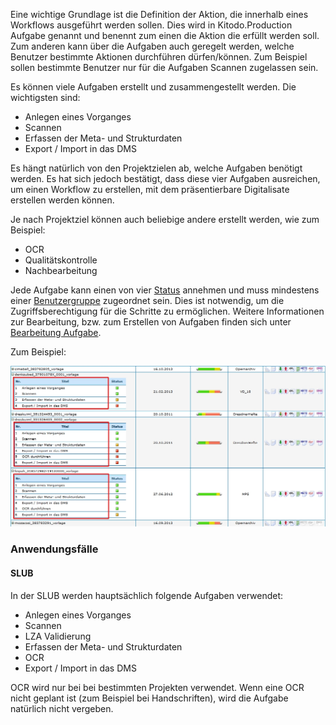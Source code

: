 Eine wichtige Grundlage ist die Definition der Aktion, die innerhalb eines Workflows ausgeführt werden sollen. Dies wird in Kitodo.Production Aufgabe genannt und benennt zum einen die Aktion die erfüllt werden soll. Zum anderen kann über die Aufgaben auch geregelt werden, welche Benutzer bestimmte Aktionen durchführen dürfen/können. Zum Beispiel sollen bestimmte Benutzer nur für die Aufgaben Scannen zugelassen sein. 

Es können viele Aufgaben erstellt und zusammengestellt werden. Die wichtigsten sind:

* Anlegen eines Vorganges
* Scannen
* Erfassen der Meta- und Strukturdaten
* Export / Import in das DMS

Es hängt natürlich von den Projektzielen ab, welche Aufgaben benötigt werden. Es hat sich jedoch bestätigt, dass diese vier Aufgaben ausreichen, um einen Workflow zu erstellen, mit dem präsentierbare Digitalisate erstellen werden können. 

Je nach Projektziel können auch beliebige andere erstellt werden, wie zum Beispiel:

* OCR
* Qualitätskontrolle
* Nachbearbeitung

Jede Aufgabe kann einen von vier [Status](Status-der-Aufgaben) annehmen und muss mindestens einer [Benutzergruppe](https://intranet.slub-dresden.de/display/GOOBI/Aufgaben) zugeordnet sein. Dies ist notwendig, um die Zugriffsberechtigung für die Schritte zu ermöglichen. Weitere Informationen zur Bearbeitung, bzw. zum Erstellen von Aufgaben finden sich unter [Bearbeitung Aufgabe](Bearbeitung-Aufgabe).

Zum Beispiel:  

![Aufgaben](images/Aufgaben3.jpg)

### Anwendungsfälle
#### SLUB

In der SLUB werden hauptsächlich folgende Aufgaben verwendet: 

* Anlegen eines Vorganges
* Scannen
* LZA Validierung
* Erfassen der Meta- und Strukturdaten 
* OCR
* Export / Import in das DMS

OCR wird nur bei bei bestimmten Projekten verwendet. Wenn eine OCR nicht geplant ist (zum Beispiel bei Handschriften), wird die Aufgabe natürlich nicht vergeben. 
